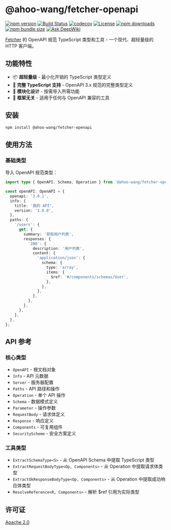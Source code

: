 # @ahoo-wang/fetcher-openapi

[![npm version](https://img.shields.io/npm/v/@ahoo-wang/fetcher-openapi.svg)](https://www.npmjs.com/package/@ahoo-wang/fetcher-openapi)
[![Build Status](https://github.com/Ahoo-Wang/fetcher/actions/workflows/ci.yml/badge.svg)](https://github.com/Ahoo-Wang/fetcher/actions)
[![codecov](https://codecov.io/gh/Ahoo-Wang/fetcher/graph/badge.svg?token=JGiWZ52CvJ)](https://codecov.io/gh/Ahoo-Wang/fetcher)
[![License](https://img.shields.io/npm/l/@ahoo-wang/fetcher-openapi.svg)](https://github.com/Ahoo-Wang/fetcher/blob/main/LICENSE)
[![npm downloads](https://img.shields.io/npm/dm/@ahoo-wang/fetcher-openapi.svg)](https://www.npmjs.com/package/@ahoo-wang/fetcher-openapi)
[![npm bundle size](https://img.shields.io/bundlephobia/minzip/%40ahoo-wang%2Ffetcher-openapi)](https://www.npmjs.com/package/@ahoo-wang/fetcher-openapi)
[![Ask DeepWiki](https://deepwiki.com/badge.svg)](https://deepwiki.com/Ahoo-Wang/fetcher)

[Fetcher](https://github.com/Ahoo-Wang/fetcher) 的 OpenAPI 规范 TypeScript 类型和工具 - 一个现代、超轻量级的 HTTP 客户端。

## 功能特性

- 📦 **超轻量级** - 最小化开销的 TypeScript 类型定义
- 🦺 **完整 TypeScript 支持** - OpenAPI 3.x 规范的完整类型定义
- 🧩 **模块化设计** - 按需导入所需功能
- 🎯 **框架无关** - 适用于任何与 OpenAPI 兼容的工具

## 安装

```bash
npm install @ahoo-wang/fetcher-openapi
```

## 使用方法

### 基础类型

导入 OpenAPI 规范类型：

```typescript
import type { OpenAPI, Schema, Operation } from '@ahoo-wang/fetcher-openapi';

const openAPI: OpenAPI = {
  openapi: '3.0.1',
  info: {
    title: '我的 API',
    version: '1.0.0',
  },
  paths: {
    '/users': {
      get: {
        summary: '获取用户列表',
        responses: {
          '200': {
            description: '用户列表',
            content: {
              'application/json': {
                schema: {
                  type: 'array',
                  items: {
                    $ref: '#/components/schemas/User',
                  },
                },
              },
            },
          },
        },
      },
    },
  },
};
```

## API 参考

### 核心类型

- `OpenAPI` - 根文档对象
- `Info` - API 元数据
- `Server` - 服务器配置
- `Paths` - API 路径和操作
- `Operation` - 单个 API 操作
- `Schema` - 数据模式定义
- `Parameter` - 操作参数
- `RequestBody` - 请求体定义
- `Response` - 响应定义
- `Components` - 可复用组件
- `SecurityScheme` - 安全方案定义

### 工具类型

- `ExtractSchemaType<S>` - 从 OpenAPI Schema 中提取 TypeScript 类型
- `ExtractRequestBodyType<Op, Components>` - 从 Operation 中提取请求体类型
- `ExtractOkResponseBodyType<Op, Components>` - 从 Operation 中提取成功响应体类型
- `ResolveReference<R, Components>` - 解析 $ref 引用为实际类型

## 许可证

[Apache 2.0](https://github.com/Ahoo-Wang/fetcher/blob/master/LICENSE)
